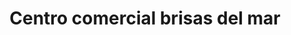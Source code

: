 ---
title: "Centro comercial brisas del mar"
url: /barcelona/centro-comercial-brisas-del-mar/
shop: centro comercial
---